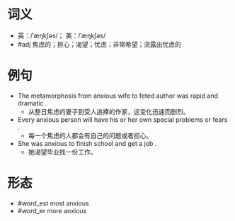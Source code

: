 # 词义
- 英：/ˈæŋkʃəs/； 美：/ˈæŋkʃəs/
- #adj 焦虑的；担心；渴望；忧虑；非常希望；流露出忧虑的
# 例句
- The metamorphosis from anxious wife to feted author was rapid and dramatic .
	- 从整日焦虑的妻子到受人追捧的作家，这变化迅速而剧烈。
- Every anxious person will have his or her own special problems or fears .
	- 每一个焦虑的人都会有自己的问题或者担心。
- She was anxious to finish school and get a job .
	- 她渴望毕业找一份工作。
# 形态
- #word_est most anxious
- #word_er more anxious
